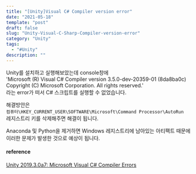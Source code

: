```yaml
---
title: "[Unity]Visual C# Compiler version error"
date: "2021-05-18"
template: "post"
draft: false
slug: "Unity-Visual-C-Sharp-Compiler-version-error"
category: "Unity"
tags:
  - "#Unity"
description: ""
---
```


Unity를 설치하고 실행해보았는데 console창에  
'Microsoft (R) Visual C# Compiler version 3.5.0-dev-20359-01 (8da8ba0c) Copyright (C) Microsoft Corporation. All rights reserved.'  
라는 error가 떠서 C# 스크립트를 실행할 수 없었습니다.

해결방안은  
`컴퓨터\HKEY_CURRENT_USER\SOFTWARE\Microsoft\Command Processor\AutoRun`  
레지스트리 키를 삭제해주면 해결이 됩니다.

Anaconda 및 Python을 제거하면 Windows 레지스트리에 남아있는 아티팩트 때문에 이러한 문제가 발생한 것으로 예상이 됩니다.

####  reference
[Unity 2019.3.0a7: Microsoft Visual C# Compiler Errors](https://stackoverflow.com/questions/56913616/unity-2019-3-0a7-microsoft-visual-c-sharp-compiler-errors)